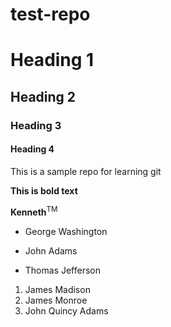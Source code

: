 # test-repo

# Heading 1
## Heading 2
### Heading 3
#### Heading 4
This is a sample repo for learning git

**This is bold text**

**Kenneth**<sup>TM</sup>

- George Washington
* John Adams
+ Thomas Jefferson

1. James Madison
2. James Monroe
3. John Quincy Adams
